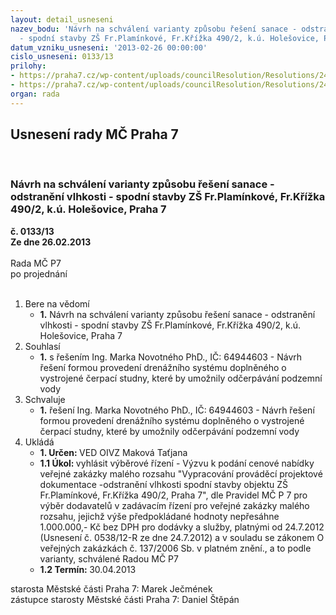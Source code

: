 ```yaml
---
layout: detail_usneseni
nazev_bodu: 'Návrh na schválení varianty způsobu řešení sanace - odstranění vlhkosti
  - spodní stavby ZŠ Fr.Plamínkové, Fr.Křížka 490/2, k.ú. Holešovice, Praha 7 '
datum_vzniku_usneseni: '2013-02-26 00:00:00'
cislo_usneseni: 0133/13
prilohy:
- https://praha7.cz/wp-content/uploads/councilResolution/Resolutions/24248/12-13-1._usnesen%c3%ad_%c4%8d._0755.pdf
- https://praha7.cz/wp-content/uploads/councilResolution/Resolutions/24248/12-13-3._usnesen%c3%ad_%c4%8d._0974.pdf
organ: rada
---
```

<div id="ucUsn_pList" class="usn">
	<span><h2>Usnesení rady MČ Praha 7 </h2>
<br></span><div class="standBody">
<span><h3>Návrh na schválení varianty způsobu řešení sanace - odstranění vlhkosti - spodní stavby ZŠ Fr.Plamínkové, Fr.Křížka 490/2, k.ú. Holešovice, Praha 7 </h3></span><div class="center">
		<strong>č. 0133/13</strong><br>
	</div>
<div class="center">
		<strong>Ze dne 26.02.2013</strong><br><br>
	</div>Rada MČ P7<br> po projednání<br><br><ol>
<li>Bere na vědomí<ul><li>
<strong>1.</strong> Návrh na schválení varianty způsobu řešení sanace - odstranění vlhkosti - spodní stavby ZŠ Fr.Plamínkové, Fr.Křížka 490/2, k.ú. Holešovice, Praha 7  </li></ul>
</li>
<li>Souhlasí<ul><li>
<strong>1.</strong> s řešením Ing. Marka Novotného PhD., IČ: 64944603 - Návrh řešení formou provedení drenážního systému doplněného o vystrojené čerpací studny, které by umožnily odčerpávání podzemní vody </li></ul>
</li>
<li>Schvaluje<ul><li>
<strong>1.</strong> řešení Ing. Marka Novotného PhD., IČ: 64944603 - Návrh řešení formou provedení drenážního systému doplněného o vystrojené čerpací studny, které by umožnily odčerpávání podzemní vody    </li></ul>
</li>
<li>Ukládá<ul>
<li>
<strong>1. Určen: </strong>VED OIVZ Maková Taťjana</li>
<li>
<strong>1.1 Úkol: </strong>vyhlásit výběrové řízení - Výzvu k podání cenové nabídky veřejné zakázky malého rozsahu "Vypracování prováděcí projektové dokumentace -odstranění vlhkosti spodní stavby objektu ZŠ Fr.Plamínkové, Fr.Křížka 490/2, Praha 7", dle Pravidel MČ P 7 pro výběr dodavatelů v zadávacím řízení pro veřejné zakázky malého rozsahu, jejichž výše předpokládané hodnoty nepřesáhne 1.000.000,- Kč bez DPH pro dodávky a služby, platnými od 24.7.2012 (Usnesení č. 0538/12-R ze dne 24.7.2012) a v souladu se zákonem O veřejných zakázkách č. 137/2006 Sb. v platném znění., a to podle varianty, schválené Radou MČ P7</li>
<li>
<strong>1.2 Termín: </strong>30.04.2013</li>
</ul>
</li>
</ol>starosta Městské části Praha 7: Marek Ječmének<br>zástupce starosty Městské části Praha 7: Daniel Štěpán 
</div>
</div>